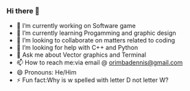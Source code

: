 ### Hi there 👋

- 🔭 I’m currently working on Software game
- 🌱 I’m currently learning Progamming and graphic design
- 👯 I’m looking to collaborate on matters related to coding
- 🤔 I’m looking for help with C++ and Python 
- 💬 Ask me about Vector graphics and Terminal
- 📫 How to reach me:via email @ orimbadennis@gmail.com
- 😄 Pronouns: He/Him
- ⚡ Fun fact:Why is w spelled with letter D not letter W?
